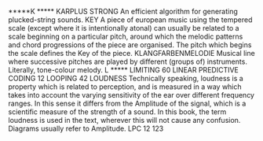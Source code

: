 
*****K *****
KARPLUS STRONG
An efficient algorithm for generating plucked-string sounds.
KEY
A piece of european music using the tempered scale (except where it is intentionally atonal) can usually
be related to a scale beginning on a particular pitch, around which the melodic patterns and chord
progressions of the piece are organised. The pitch which begins the scale defines the Key of the piece.
KLANGFARBENMELODIE
Musical line where successive pitches are played by different (groups of) instruments. Literally,
tone-colour melody.
L *****
LIMITING
60
LINEAR PREDICTIVE CODING
12
LOOPING
42
LOUDNESS
Technically speaking, loudness is a property which is related to perception, and is measured in a way
which takes into account the varying sensitivity of the ear over different frequency ranges. In this sense
it differs from the Amplitude of the signal, which is a scientific measure of the strength of a sound. In
this book, the term loudness is used in the text, wherever this will not cause any confusion. Diagrams
usually refer to Amplitude.
LPC
12
123